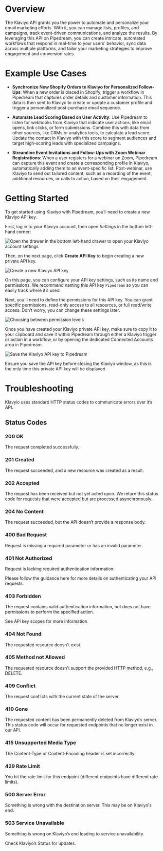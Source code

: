 # Overview

The Klaviyo API grants you the power to automate and personalize your email marketing efforts. With it, you can manage lists, profiles, and campaigns, track event-driven communications, and analyze the results. By leveraging this API on Pipedream, you can create intricate, automated workflows that respond in real-time to your users' behavior, sync data across multiple platforms, and tailor your marketing strategies to improve engagement and conversion rates.

# Example Use Cases

- **Synchronize New Shopify Orders to Klaviyo for Personalized Follow-Ups**: When a new order is placed in Shopify, trigger a workflow in Pipedream that captures order details and customer information. This data is then sent to Klaviyo to create or update a customer profile and trigger a personalized post-purchase email sequence.

- **Automate Lead Scoring Based on User Activity**: Use Pipedream to listen for webhooks from Klaviyo that indicate user actions, like email opens, link clicks, or form submissions. Combine this with data from other sources, like CRMs or analytics tools, to calculate a lead score. Update the contact in Klaviyo with this score to segment audiences and target high-scoring leads with specialized campaigns.

- **Streamline Event Invitations and Follow-Ups with Zoom Webinar Registrations**: When a user registers for a webinar on Zoom, Pipedream can capture this event and create a corresponding profile in Klaviyo, automatically adding them to an event-specific list. Post-webinar, use Klaviyo to send out tailored content, such as a recording of the event, additional resources, or calls to action, based on their engagement.

# Getting Started

To get started using Klaviyo with Pipedream, you’ll need to create a new Klaviyo API key.

First, log in to your Klaviyo account, then open *Settings* in the bottom left-hand corner:

![Open the drawer in the bottom left-hand drawer to open your Klaviyo account settings](https://res.cloudinary.com/pipedreamin/image/upload/v1715178061/marketplace/apps/klayvio/CleanShot_2024-05-08_at_10.11.15_2x_cusdgp.png)

Then, on the next page, click **Create API Key** to begin creating a new private API key.

![Create a new Klaviyo API key](https://res.cloudinary.com/pipedreamin/image/upload/v1715178067/marketplace/apps/klayvio/CleanShot_2024-05-08_at_10.11.29_2x_uenkfm.png)

On this page, you can configure your API key settings, such as its name and permissions. We recommend naming this API key `Pipedream` so you can easily track where it’s used.

Next, you'll need to define the permissions for this API key. You can grant specific permissions, read-only access to all resources, or full read/write access. Don’t worry, you can change these settings later.

![Choosing between permission levels](https://res.cloudinary.com/pipedreamin/image/upload/v1715178064/marketplace/apps/klayvio/CleanShot_2024-05-08_at_10.12.15_2x_ebxwdq.png)

Once you have created your Klaviyo private API key, make sure to copy it to your clipboard and save it within Pipedream through either a Klaviyo trigger or action in a workflow, or by opening the dedicated Connected Accounts area in Pipedream.

![Save the Klaviyo API key to Pipedream](https://res.cloudinary.com/pipedreamin/image/upload/v1715178053/marketplace/apps/klayvio/CleanShot_2024-05-08_at_10.19.51_2x_otps4k.png)

Ensure you save the API key before closing the Klaviyo window, as this is the only time this private API key will be displayed.

# Troubleshooting

Klavyio uses standard HTTP status codes to communicate errors over it’s API.

## Status Codes

### 200 OK

The request completed successfully.

### 201 Created

The request succeeded, and a new resource was created as a result.

### 202 Accepted

The request has been received but not yet acted upon. We return this status code for requests that were accepted but are processed asynchronously.

### 204 No Content

The request succeeded, but the API doesn’t provide a response body.

### 400 Bad Request

Request is missing a required parameter or has an invalid parameter.

### 401 Not Authorized

Request is lacking required authentication information.

Please follow the guidance here for more details on authenticating your API requests.

### 403 Forbidden

The request contains valid authentication information, but does not have permissions to perform the specified action.

See API key scopes for more information.

### 404 Not Found

The requested resource doesn't exist.

### 405 Method not Allowed

The requested resource doesn't support the provided HTTP method, e.g., DELETE.

### 409 Conflict

The request conflicts with the current state of the server.

### 410 Gone

The requested content has been permanently deleted from Klaviyo’s server. This status code will occur for requested endpoints that no longer exist in our API.

### 415 Unsupported Media Type

The Content-Type or Content-Encoding header is set incorrectly.

### 429 Rate Limit

You hit the rate limit for this endpoint (different endpoints have different rate limits).

### 500 Server Error

Something is wrong with the destination server. This may be on Klaviyo's end.

### 503 Service Unavailable

Something is wrong on Klaviyo’s end leading to service unavailability.

Check Klaviyo’s Status for updates.
